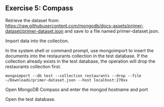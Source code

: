## Exercise 5: Compass

Retrieve the dataset from: https://raw.githubusercontent.com/mongodb/docs-assets/primer-dataset/primer-dataset.json and save to a file named primer-dataset.json.

Import data into the collection.

In the system shell or command prompt, use mongoimport to insert the documents into the restaurants collection in the test database. If the collection already exists in the test database, the operation will drop the restaurants collection first.
```
mongoimport --db test --collection restaurants --drop --file ~/Downloads/primer-dataset.json --host localhost:270xx
```
Open MongoDB Compass and enter the mongod hostname and port

Open the test database.
